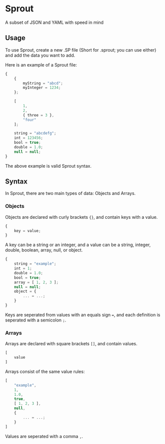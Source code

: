 # Sprout
A subset of JSON and YAML with speed in mind

## Usage

To use Sprout, create a new .SP file (Short for .sprout; you can use either) and add the data you want to add.

Here is an example of a Sprout file:

```js
{
    {
        myString = "abcd";
        myInteger = 1234;
    };

    [
        1,
        2,
        { three = 3 },
        "four"
    ];

    string = "abcdefg";
    int = 123456;
    bool = true;
    double = 1.0;
    null = null;
}
```

The above example is valid Sprout syntax.

## Syntax

In Sprout, there are two main types of data: Objects and Arrays.

### Objects

Objects are declared with curly brackets `{}`, and contain keys with a value.

```js
{
    key = value;
}
```

A key can be a string or an integer, and a value can be a string, integer, double, boolean, array, null, or object.

```js
{
    string = "example";
    int = 1;
    double = 1.0;
    bool = true;
    array = [ 1, 2, 3 ];
    null = null;
    object = {
        ... = ...;
    }
}
```

Keys are seperated from values with an equals sign `=`, and each definition is seperated with a semicolon `;`.

### Arrays

Arrays are declared with square brackets `[]`, and contain values.

```js
[
    value
]
```

Arrays consist of the same value rules:

```js
[
    "example",
    1,
    1.0,
    true,
    [ 1, 2, 3 ],
    null,
    {
        ... = ...;
    }
]
```

Values are seperated with a comma `,`.
